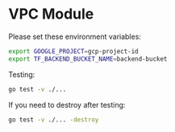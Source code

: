 # VPC Module

Please set these environment variables: 

```sh
export GOOGLE_PROJECT=gcp-project-id
export TF_BACKEND_BUCKET_NAME=backend-bucket
```

Testing:

```sh
go test -v ./...
```

If you need to destroy after testing: 

```sh
go test -v ./... -destroy
```
